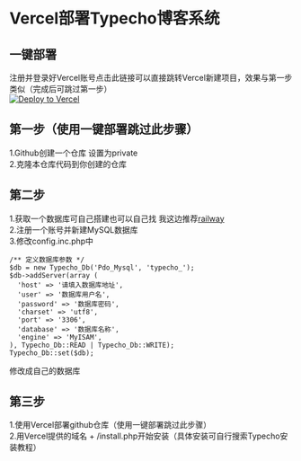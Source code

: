 # Vercel部署Typecho博客系统

## 一键部署
注册并登录好Vercel账号点击此链接可以直接跳转Vercel新建项目，效果与第一步类似（完成后可跳过第一步）  
[![Deploy to Vercel](https://vercel.com/button)](https://vercel.com/import/project?template=https://github.com/QzKevin/typecho_vercel)

## 第一步（使用一键部署跳过此步骤）
1.Github创建一个仓库 设置为private  
2.克隆本仓库代码到你创建的仓库

## 第二步
1.获取一个数据库可自己搭建也可以自己找
我这边推荐[railway](https://railway.app/)  
2.注册一个账号并新建MySQL数据库  
3.修改config.inc.php中
```
/** 定义数据库参数 */
$db = new Typecho_Db('Pdo_Mysql', 'typecho_');
$db->addServer(array (
  'host' => '请填入数据库地址',
  'user' => '数据库用户名',
  'password' => '数据库密码',
  'charset' => 'utf8',
  'port' => '3306',
  'database' => '数据库名称',
  'engine' => 'MyISAM',
), Typecho_Db::READ | Typecho_Db::WRITE);
Typecho_Db::set($db);

```
修改成自己的数据库

## 第三步
1.使用Vercel部署github仓库（使用一键部署跳过此步骤）  
2.用Vercel提供的域名 + /install.php开始安装（具体安装可自行搜索Typecho安装教程）

